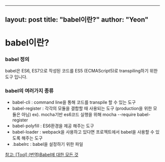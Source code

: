
---
layout: post
title: "babel이란?"
author: "Yeon"
---

# babel이란?

### babel 정의

babel은 ES6, ES7으로 작성된 코드를 ES5 (ECMAScript5)로 transpiling하기 위한 도구 입니다.


### babel의 여러가지 종류
- babel-cli : command line을 통해 코드를 transpile 할 수 있는 도구
- babel-register : 각각의 모듈을 결합할 때 사용되는 도구 (production을 위한 모듈은 아님) ex). mocha기반 es6코드 실행을 위해 mocha --require babel-register
- babel-polyfill : ES6환경을 제공 해주는 도구
- babel-loader : webpack을 사용하고 있다면 프로젝트에서 babel을 사용할 수 있도록 해주는 도구
- .babelrc : babel을 설정하기 위한 파일

[참고: [Tool] (번역)Babel에 대한 모든 것](https://jaeyeophan.github.io/2017/05/16/Everything-about-babel/)